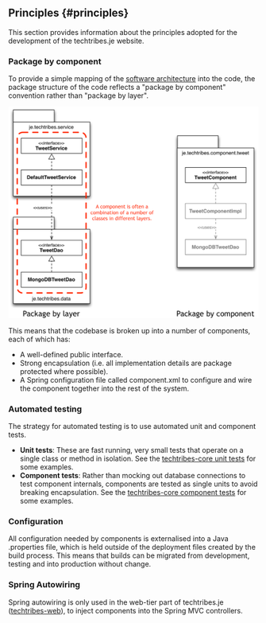 ## Principles {#principles}

This section provides information about the principles adopted for the development of the techtribes.je website.

### Package by component

To provide a simple mapping of the [software architecture](#sample-guidebook-software-architecture) into the code, the package structure of the code reflects a "package by component" convention rather than "package by layer".

![](images/principles-1.png)

This means that the codebase is broken up into a number of components, each of which has:

 - A well-defined public interface.
 - Strong encapsulation (i.e. all implementation details are package protected where possible).
 - A Spring configuration file called component.xml to configure and wire the component together into the rest of the system.
 
### Automated testing
 
The strategy for automated testing is to use automated unit and component tests.
 
 - __Unit tests__: These are fast running, very small tests that operate on a single class or method in isolation. See the [techtribes-core unit tests](https://github.com/techtribesje/techtribesje/tree/master/techtribes-core/test/unit) for some examples. 
 - __Component tests__: Rather than mocking out database connections to test component internals, components are tested as single units to avoid breaking encapsulation. See the [techtribes-core component tests](https://github.com/techtribesje/techtribesje/tree/master/techtribes-core/test/component) for some examples.

### Configuration

All configuration needed by components is externalised into a Java .properties file, which is held outside of the deployment files created by the build process. This means that builds can be migrated from development, testing and into production without change.

### Spring Autowiring

Spring autowiring is only used in the web-tier part of techtribes.je ([techtribes-web](https://github.com/techtribesje/techtribesje/tree/master/techtribes-web)), to inject components into the Spring MVC controllers.
